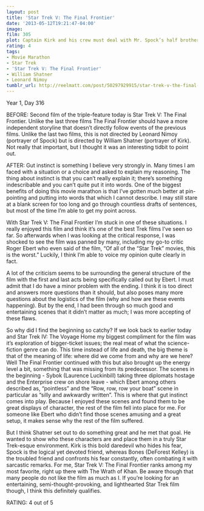 ```yaml
---
layout: post
title: 'Star Trek V: The Final Frontier'
date: '2013-05-12T19:21:47-04:00'
image: 
film: 305
plot: Captain Kirk and his crew must deal with Mr. Spock’s half brother who hijacks the Enterprise for an obsessive search for God.
rating: 4
tags:
- Movie Marathon
- Star Trek
- 'Star Trek V: The Final Frontier'
- William Shatner
- Leonard Nimoy
tumblr_url: http://reelmatt.com/post/50297929915/star-trek-v-the-final-frontier
---
```


Year 1, Day 316

BEFORE: Second film of the triple-feature today is Star Trek V: The Final Frontier. Unlike the last three films The Final Frontier should have a more independent storyline that doesn’t directly follow events of the previous films. Unlike the last two films, this is not directed by Leonard Nimoy (portrayer of Spock) but is directed by William Shatner (portrayer of Kirk). Not really that important, but I thought it was an interesting tidbit to point out.

AFTER: Gut instinct is something I believe very strongly in. Many times I am faced with a situation or a choice and asked to explain my reasoning. The thing about instinct is that you can’t really explain it; there’s something indescribable and you can’t quite put it into words. One of the biggest benefits of doing this movie marathon is that I’ve gotten much better at pin-pointing and putting into words that which I cannot describe. I may still stare at a blank screen for too long and go through countless drafts of sentences, but most of the time I’m able to get my point across.

With Star Trek V: The Final Frontier I’m stuck in one of these situations. I really enjoyed this film and think it’s one of the best Trek films I’ve seen so far. So afterwards when I was looking at the critical response, I was shocked to see the film was panned by many, including my go-to critic Roger Ebert who even said of the film, “Of all of the “Star Trek” movies, this is the worst.” Luckily, I think I’m able to voice my opinion quite clearly in fact.

A lot of the criticism seems to be surrounding the general structure of the film with the first and last acts being specifically called out by Ebert. I must admit that I do have a minor problem with the ending. I think it is too direct and answers more questions than it should, but also poses many more questions about the logistics of the film (why and how are these events happening). But by the end, I had been through so much good and entertaining scenes that it didn’t matter as much; I was more accepting of these flaws.

So why did I find the beginning so catchy? If we look back to earlier today and Star Trek IV: The Voyage Home my biggest compliment for the film was it’s exploration of bigger-ticket issues; the real meat of what the science-fiction genre can do. This time instead of life and death, the big theme is that of the meaning of life: where did we come from and why are we here? Well The Final Frontier continued with this but also brought up the energy level a bit, something that was missing from its predecessor. The scenes in the beginning - Sybok (Laurence Luckinbill) taking three diplomats hostage and the Enterprise crew on shore leave - which Ebert among others described as, “pointless” and the “Row, row, row your boat” scene in particular as “silly and awkwardly written”. This is where that gut instinct comes into play. Because I enjoyed these scenes and found them to be great displays of character, the rest of the film fell into place for me. For someone like Ebert who didn’t find those scenes amusing and a great setup, it makes sense why the rest of the film suffered.

But I think Shatner set out to do something great and he met that goal. He wanted to show who these characters are and place them in a truly Star Trek-esque environment. Kirk is this bold daredevil who hides his fear, Spock is the logical yet devoted friend, whereas Bones (DeForest Kelley) is the troubled friend and confronts his fear constantly, often combating it with sarcastic remarks. For me, Star Trek V: The Final Frontier ranks among my most favorite, right up there with The Wrath of Khan. Be aware though that many people do not like the film as much as I. If you’re looking for an entertaining, semi-thought-provoking, and lighthearted Star Trek film though, I think this definitely qualifies.

RATING: 4 out of 5
